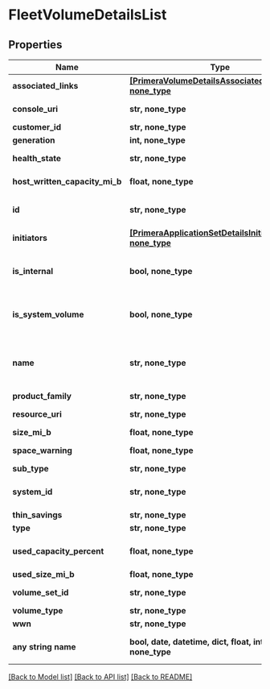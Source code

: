 # FleetVolumeDetailsList


## Properties
Name | Type | Description | Notes
------------ | ------------- | ------------- | -------------
**associated_links** | [**[PrimeraVolumeDetailsAssociatedLinksInner], none_type**](PrimeraVolumeDetailsAssociatedLinksInner.md) | Associated Links | [optional] 
**console_uri** | **str, none_type** | consoleUri for detailed storage object | [optional] 
**customer_id** | **str, none_type** | customerId | [optional] 
**generation** | **int, none_type** | generation | [optional] 
**health_state** | **str, none_type** | Health State of volume. &#x60;Filter, Sort&#x60; | [optional] 
**host_written_capacity_mi_b** | **float, none_type** | Host written data size in MiB. &#x60;Filter, Sort&#x60; | [optional] 
**id** | **str, none_type** | UUID string uniquely identifying the storage system object. &#x60;Filter&#x60; | [optional] 
**initiators** | [**[PrimeraApplicationSetDetailsInitiatorsInner], none_type**](PrimeraApplicationSetDetailsInitiatorsInner.md) | Initiator details | [optional] 
**is_internal** | **bool, none_type** | boolean value which specifies if it is a systemVolume or not &#x60;Filter&#x60; | [optional] 
**is_system_volume** | **bool, none_type** | boolean value which specifies if it is a systemVolume or not &#x60;Filter&#x60; | [optional] 
**name** | **str, none_type** | A user friendly name to identify the storage system volume (resourceName). &#x60;Filter, Sort&#x60; | [optional] 
**product_family** | **str, none_type** | Product Family | [optional] 
**resource_uri** | **str, none_type** | resourceUri for detailed volume object | [optional] 
**size_mi_b** | **float, none_type** | Size in MiB &#x60;Filter, Sort&#x60; | [optional] 
**space_warning** | **float, none_type** | User alloc space warning | [optional] 
**sub_type** | **str, none_type** | subType of the volume | [optional] 
**system_id** | **str, none_type** | SystemUid/Serial Number  of the array. &#x60;Filter, Sort&#x60; | [optional] 
**thin_savings** | **str, none_type** | Thin savings | [optional] 
**type** | **str, none_type** | type | [optional] 
**used_capacity_percent** | **float, none_type** | Used capacity percentage of volume. &#x60;Filter, Sort&#x60; | [optional] 
**used_size_mi_b** | **float, none_type** | Size in MiB | [optional] 
**volume_set_id** | **str, none_type** | SystemUid/serialNumber of the volumeSet. | [optional] 
**volume_type** | **str, none_type** | VV Type | [optional] 
**wwn** | **str, none_type** | Volume wwn. | [optional] 
**any string name** | **bool, date, datetime, dict, float, int, list, str, none_type** | any string name can be used but the value must be the correct type | [optional]

[[Back to Model list]](../README.md#documentation-for-models) [[Back to API list]](../README.md#documentation-for-api-endpoints) [[Back to README]](../README.md)


